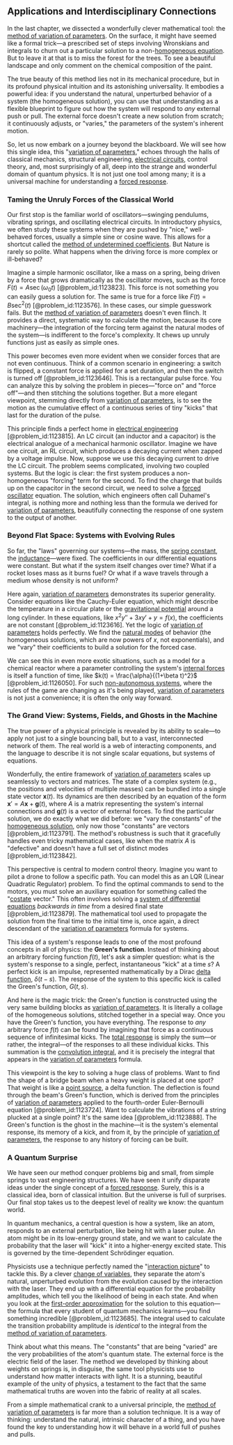 ## Applications and Interdisciplinary Connections

In the last chapter, we dissected a wonderfully clever mathematical tool: the [method of variation of parameters](@article_id:162437). On the surface, it might have seemed like a formal trick—a prescribed set of steps involving Wronskians and integrals to churn out a particular solution to a non-[homogeneous equation](@article_id:170941). But to leave it at that is to miss the forest for the trees. To see a beautiful landscape and only comment on the chemical composition of the paint.

The true beauty of this method lies not in its mechanical procedure, but in its profound physical intuition and its astonishing universality. It embodies a powerful idea: if you understand the natural, unperturbed behavior of a system (the homogeneous solution), you can use that understanding as a flexible blueprint to figure out how the system will respond to *any* external push or pull. The external force doesn't create a new solution from scratch; it continuously adjusts, or "varies," the parameters of the system's inherent motion.

So, let us now embark on a journey beyond the blackboard. We will see how this single idea, this "[variation of parameters](@article_id:173425)," echoes through the halls of classical mechanics, structural engineering, [electrical circuits](@article_id:266909), control theory, and, most surprisingly of all, deep into the strange and wonderful domain of quantum physics. It is not just one tool among many; it is a universal machine for understanding a [forced response](@article_id:261675).

### Taming the Unruly Forces of the Classical World

Our first stop is the familiar world of oscillators—swinging pendulums, vibrating springs, and oscillating electrical circuits. In introductory physics, we often study these systems when they are pushed by "nice," well-behaved forces, usually a simple sine or cosine wave. This allows for a shortcut called the [method of undetermined coefficients](@article_id:164567). But Nature is rarely so polite. What happens when the driving force is more complex or ill-behaved?

Imagine a simple harmonic oscillator, like a mass on a spring, being driven by a force that grows dramatically as the oscillator moves, such as the force $F(t) = A \sec(\omega_0 t)$ [@problem_id:1123823]. This force is not something you can easily guess a solution for. The same is true for a force like $F(t) = B \sec^2(t)$ [@problem_id:1123576]. In these cases, our simple guesswork fails. But the [method of variation of parameters](@article_id:162437) doesn't even flinch. It provides a direct, systematic way to calculate the motion, because its core machinery—the integration of the forcing term against the natural modes of the system—is indifferent to the force's complexity. It chews up unruly functions just as easily as simple ones.

This power becomes even more evident when we consider forces that are not even continuous. Think of a common scenario in engineering: a switch is flipped, a constant force is applied for a set duration, and then the switch is turned off [@problem_id:1123646]. This is a rectangular pulse force. You can analyze this by solving the problem in pieces—"force on" and "force off"—and then stitching the solutions together. But a more elegant viewpoint, stemming directly from [variation of parameters](@article_id:173425), is to see the motion as the cumulative effect of a continuous series of tiny "kicks" that last for the duration of the pulse.

This principle finds a perfect home in [electrical engineering](@article_id:262068) [@problem_id:1123815]. An LC circuit (an inductor and a capacitor) is the electrical analogue of a mechanical harmonic oscillator. Imagine we have one circuit, an RL circuit, which produces a decaying current when zapped by a voltage impulse. Now, suppose we use this decaying current to drive the LC circuit. The problem seems complicated, involving two coupled systems. But the logic is clear: the first system produces a non-homogeneous "forcing" term for the second. To find the charge that builds up on the capacitor in the second circuit, we need to solve a [forced oscillator](@article_id:274888) equation. The solution, which engineers often call Duhamel's integral, is nothing more and nothing less than the formula we derived for [variation of parameters](@article_id:173425), beautifully connecting the response of one system to the output of another.

### Beyond Flat Space: Systems with Evolving Rules

So far, the "laws" governing our systems—the mass, the [spring constant](@article_id:166703), the [inductance](@article_id:275537)—were fixed. The coefficients in our differential equations were constant. But what if the system itself changes over time? What if a rocket loses mass as it burns fuel? Or what if a wave travels through a medium whose density is not uniform?

Here again, [variation of parameters](@article_id:173425) demonstrates its superior generality. Consider equations like the Cauchy-Euler equation, which might describe the temperature in a circular plate or the [gravitational potential](@article_id:159884) around a long cylinder. In these equations, like $x^2 y'' + 3xy' + y = f(x)$, the coefficients are not constant [@problem_id:1123616]. Yet the logic of [variation of parameters](@article_id:173425) holds perfectly. We find the [natural modes](@article_id:276512) of behavior (the homogeneous solutions, which are now powers of $x$, not exponentials), and we "vary" their coefficients to build a solution for the forced case.

We can see this in even more exotic situations, such as a model for a chemical reactor where a parameter controlling the system's [internal forces](@article_id:167111) is itself a function of time, like $k(t) = \frac{\alpha}{(1+\beta t)^2}$ [@problem_id:1126050]. For such [non-autonomous systems](@article_id:176078), where the rules of the game are changing as it's being played, [variation of parameters](@article_id:173425) is not just a convenience; it is often the only way forward.

### The Grand View: Systems, Fields, and Ghosts in the Machine

The true power of a physical principle is revealed by its ability to scale—to apply not just to a single bouncing ball, but to a vast, interconnected network of them. The real world is a web of interacting components, and the language to describe it is not single scalar equations, but systems of equations.

Wonderfully, the entire framework of [variation of parameters](@article_id:173425) scales up seamlessly to vectors and matrices. The state of a complex system (e.g., the positions and velocities of multiple masses) can be bundled into a single state vector $\mathbf{x}(t)$. Its dynamics are then described by an equation of the form $\mathbf{x}' = A\mathbf{x} + \mathbf{g}(t)$, where $A$ is a matrix representing the system's internal connections and $\mathbf{g}(t)$ is a vector of external forces. To find the particular solution, we do exactly what we did before: we "vary the constants" of the [homogeneous solution](@article_id:273871), only now those "constants" are vectors [@problem_id:1123791]. The method's robustness is such that it gracefully handles even tricky mathematical cases, like when the matrix $A$ is "defective" and doesn't have a full set of distinct modes [@problem_id:1123842].

This perspective is central to modern control theory. Imagine you want to pilot a drone to follow a specific path. You can model this as an LQR (Linear Quadratic Regulator) problem. To find the optimal commands to send to the motors, you must solve an auxiliary equation for something called the "[costate](@article_id:275770) vector." This often involves solving a [system of differential equations](@article_id:262450) *backwards in time* from a desired final state [@problem_id:1123879]. The mathematical tool used to propagate the solution from the final time to the initial time is, once again, a direct descendant of the [variation of parameters](@article_id:173425) formula for systems.

This idea of a system's response leads to one of the most profound concepts in all of physics: the **Green's function**. Instead of thinking about an arbitrary forcing function $f(t)$, let's ask a simpler question: what is the system's response to a single, perfect, instantaneous "kick" at a time $s$? A perfect kick is an impulse, represented mathematically by a Dirac [delta function](@article_id:272935), $\delta(t-s)$. The response of the system to this specific kick is called the Green's function, $G(t,s)$.

And here is the magic trick: the Green's function is constructed using the very same building blocks as [variation of parameters](@article_id:173425). It is literally a collage of the homogeneous solutions, stitched together in a special way. Once you have the Green's function, you have everything. The response to *any* arbitrary force $f(t)$ can be found by imagining that force as a continuous sequence of infinitesimal kicks. The [total response](@article_id:274279) is simply the sum—or rather, the integral—of the responses to all these individual kicks. This summation is the [convolution integral](@article_id:155371), and it is precisely the integral that appears in the [variation of parameters](@article_id:173425) formula.

This viewpoint is the key to solving a huge class of problems. Want to find the shape of a bridge beam when a heavy weight is placed at one spot? That weight is like a [point source](@article_id:196204), a delta function. The deflection is found through the beam's Green's function, which is derived from the principles of [variation of parameters](@article_id:173425) applied to the fourth-order Euler-Bernoulli equation [@problem_id:1123724]. Want to calculate the vibrations of a string plucked at a single point? It's the same idea [@problem_id:1123888]. The Green's function is the ghost in the machine—it is the system's elemental response, its memory of a kick, and from it, by the principle of [variation of parameters](@article_id:173425), the response to any history of forcing can be built.

### A Quantum Surprise

We have seen our method conquer problems big and small, from simple springs to vast engineering structures. We have seen it unify disparate ideas under the single concept of a [forced response](@article_id:261675). Surely, this is a classical idea, born of classical intuition. But the universe is full of surprises. Our final stop takes us to the deepest level of reality we know: the quantum world.

In quantum mechanics, a central question is how a system, like an atom, responds to an external perturbation, like being hit with a laser pulse. An atom might be in its low-energy ground state, and we want to calculate the probability that the laser will "kick" it into a higher-energy excited state. This is governed by the time-dependent Schrödinger equation.

Physicists use a technique perfectly named the "[interaction picture](@article_id:140070)" to tackle this. By a clever [change of variables](@article_id:140892), they separate the atom's natural, unperturbed evolution from the evolution caused by the interaction with the laser. They end up with a differential equation for the probability amplitudes, which tell you the likelihood of being in each state. And when you look at the [first-order approximation](@article_id:147065) for the solution to this equation—the formula that every student of quantum mechanics learns—you find something incredible [@problem_id:1123685]. The integral used to calculate the transition probability amplitude is *identical* to the integral from the [method of variation of parameters](@article_id:162437).

Think about what this means. The "constants" that are being "varied" are the very probabilities of the atom's quantum state. The external force is the electric field of the laser. The method we developed by thinking about weights on springs is, in disguise, the same tool physicists use to understand how matter interacts with light. It is a stunning, beautiful example of the unity of physics, a testament to the fact that the same mathematical truths are woven into the fabric of reality at all scales.

From a simple mathematical crank to a universal principle, the [method of variation of parameters](@article_id:162437) is far more than a solution technique. It is a way of thinking: understand the natural, intrinsic character of a thing, and you have found the key to understanding how it will behave in a world full of pushes and pulls.